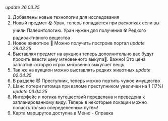 *update 26.03.25*
1. Добавлены новые технологии для исследования 
2. Новый предмет 🪨 Уран, теперь попадается при раскопках если вы учили Палеонтологию. Уран нужен для получения ☢️ Редкого радиоактивного вещества
3. Новое животное 🦄 Можно получить построив портал
*update 29.03.25*
1. Выставляя предмет на аукцион теперь дополнительно вас будут просить ввести цену мгновенного выкупа💸. Важно! Это цена заплатив которую игрок мнговенно выкупает вещь. 
2. Так же на аукцион можно выставлять редких животных
*update 02.04.25*
1. В разделе 😈 Преступник, теперь можно портить чужое имущество
2. Шанс потери питомца при взломе преступником увеличен на 1 (17%)
*update 03.04.25*
1. Интерфейс и логика путешествий переделана и преведена к запланированному виду. Теперь в некоторые локации можно попасть только опеределенным путём!
2. Карта маршрутов доступна в Меню - Справка